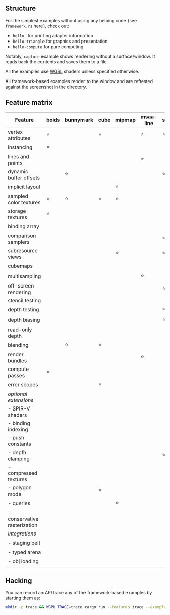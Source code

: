 ## Structure

For the simplest examples without using any helping code (see `framework.rs` here), check out:
  - `hello ` for printing adapter information
  - `hello-triangle` for graphics and presentation
  - `hello-compute` for pure computing

Notably, `capture` example shows rendering without a surface/window. It reads back the contents and saves them to a file.

All the examples use [WGSL](https://gpuweb.github.io/gpuweb/wgsl.html) shaders unless specified otherwise.

All framework-based examples render to the window and are reftested against the screenshot in the directory.

## Feature matrix
| Feature                      | boids  | bunnymark | cube   | mipmap | msaa-line | shadow | skybox | texture-arrays | water  | conservative-raster |
| ---------------------------- | ------ | --------- | ------ | ------ | --------- | ------ | ------ | -------------- | ------ | ------------------- |
| vertex attributes            | :star: |           | :star: |        | :star:    | :star: | :star: | :star:         | :star: |                     |
| instancing                   | :star: |           |        |        |           |        |        |                |        |                     |
| lines and points             |        |           |        |        | :star:    |        |        |                |        | :star:              |
| dynamic buffer offsets       |        | :star:    |        |        |           | :star: |        |                |        |                     |
| implicit layout              |        |           |        | :star: |           |        |        |                |        |                     |
| sampled color textures       | :star: | :star:    | :star: | :star: |           |        | :star: | :star:         | :star: | :star:              |
| storage textures             | :star: |           |        |        |           |        |        |                |        |                     |
| binding array                |        |           |        |        |           |        |        | :star:         |        |                     |
| comparison samplers          |        |           |        |        |           | :star: |        |                |        |                     |
| subresource views            |        |           |        | :star: |           | :star: |        |                |        |                     |
| cubemaps                     |        |           |        |        |           |        | :star: |                |        |                     |
| multisampling                |        |           |        |        | :star:    |        |        |                |        |                     |
| off-screen rendering         |        |           |        |        |           | :star: |        |                | :star: | :star:              |
| stencil testing              |        |           |        |        |           |        |        |                |        |                     |
| depth testing                |        |           |        |        |           | :star: | :star: |                | :star: |                     |
| depth biasing                |        |           |        |        |           | :star: |        |                |        |                     |
| read-only depth              |        |           |        |        |           |        |        |                | :star: |                     |
| blending                     |        | :star:    | :star: |        |           |        |        |                | :star: |                     |
| render bundles               |        |           |        |        | :star:    |        |        |                | :star: |                     |
| compute passes               | :star: |           |        |        |           |        |        |                |        |                     |
| error scopes                 |        |           | :star: |        |           |        |        |                |        |                     |
| *optional extensions*        |        |           |        |        |           |        |        | :star:         |        |                     |
| - SPIR-V shaders             |        |           |        |        |           |        |        | :star:         |        |                     |
| - binding indexing           |        |           |        |        |           |        |        | :star:         |        |                     |
| - push constants             |        |           |        |        |           |        |        | :star:         |        |                     |
| - depth clamping             |        |           |        |        |           | :star: |        |                |        |                     |
| - compressed textures        |        |           |        |        |           |        | :star: |                |        |                     |
| - polygon mode               |        |           | :star: |        |           |        |        |                |        |                     |
| - queries                    |        |           |        | :star: |           |        |        |                |        |                     |
| - conservative rasterization |        |           |        |        |           |        |        |                |        | :star:              |
| *integrations*               |        |           |        |        |           |        |        |                |        |                     |
| - staging belt               |        |           |        |        |           |        | :star: |                |        |                     |
| - typed arena                |        |           |        |        |           |        |        |                |        |                     |
| - obj loading                |        |           |        |        |           |        | :star: |                |        |                     |

## Hacking

You can record an API trace any of the framework-based examples by starting them as:
```sh
mkdir -p trace && WGPU_TRACE=trace cargo run --features trace --example <example-name>
```
